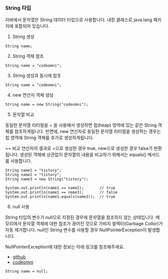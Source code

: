 ### String 타입

자바에서 문자열은 String 데이터 타입으로 사용합니다. 내장 클래스로 java.lang 패키지에 포함되어 있습니다.

1. String 생성
```
String name;
```

2. String 객체 참조
```
String name = "codeomni";
```

3. String 생성과 동시에 참조
```
String name = "codeomni";
```

4. new 연산자 객체 생성
```
String name = new String("codeomni");
```

5. 문자열 비교

동일한 문자열 리터럴을 = 을 사용해서 생성하면 힙(heap) 영역에 있는 같은 String 객체를 참조하게됩니다. 반면에, new 연산자로 동일한 문자열 리터럴을 생성하는 경우는 힙 영역에 String 객체를 추가로 생성하게됩니다.

== 비교 연산자의 결과로 =으로 생성한 경우 true, new으로 생성한 경우 false가 반환됩니다.
생성된 객체에 상관없이 문자열의 내용을 비교하기 위해서는 equals() 메서드를 사용합니다.
```
String name1 = "tistory";
String name2 = "tistory";
String name3 = new String("tistory");
    	
System.out.println(name1 == name2);		  // true
System.out.println(name1 == name3);		  // false
System.out.println(name1.equals(name3));  // true
```

6. null 사용

String 타입의 변수가 null으로 지정된 경우에 문자열을 참조하지 않는 상태입니다. 메모리에서 문자열 객체에 대한 참조가 끊어진 것으로 가비지 컬렉터(Garbage Collor)가 자동 제거합니다.
null인 String 변수를 사용할 경우 NullPointerException이 발생합니다.

NullPointerException에 대한 정보는 아래 링크를 참조해주세요.

* [github](https://github.com/laphayen/technote/tree/main/Java/Exception/NullPointerException)
* [codeomni](https://codeomni.tistory.com/964)

```
String name = null;
```